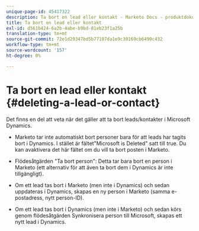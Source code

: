 ```yaml
---
unique-page-id: 45417322
description: Ta bort en lead eller kontakt - Marketo Docs - produktdokumentation
title: Ta bort en lead eller kontakt
exl-id: d561b424-6a2b-4abe-b9bd-81eb23f1a25b
translation-type: tm+mt
source-git-commit: 72e1d29347bd5b77107da1e9c30169cb6490c432
workflow-type: tm+mt
source-wordcount: '157'
ht-degree: 0%

---
```


# Ta bort en lead eller kontakt {#deleting-a-lead-or-contact}

Det finns en del att veta när det gäller att ta bort leads/kontakter i Microsoft Dynamics.

* Marketo tar inte automatiskt bort personer bara för att leads har tagits bort i Dynamics. I stället är fältet&quot;Microsoft is Deleted&quot; satt till true. Du kan avaktivera det här fältet om du vill ta bort posten i Marketo.

* Flödesåtgärden &quot;Ta bort person&quot;: Detta tar bara bort en person i Marketo (ett alternativ för att även ta bort dem i Dynamics är inte tillgängligt).

* Om ett lead tas bort i Marketo (men inte i Dynamics) och sedan uppdateras i Dynamics, skapas en ny person i Marketo (samma e-postadress, nytt person-ID).

* Om ett lead tas bort i Dynamics (men inte i Marketo) och sedan körs genom flödesåtgärden Synkronisera person till Microsoft, skapas ett nytt lead i Dynamics.
